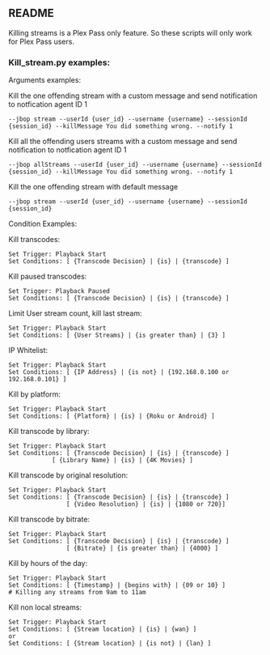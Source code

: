 ## README

Killing streams is a Plex Pass only feature. So these scripts will only work for Plex Pass users.



### Kill_stream.py examples:

Arguments examples:

Kill the one offending stream with a custom message and send notification to notfication agent ID 1
    
    --jbop stream --userId {user_id} --username {username} --sessionId {session_id} --killMessage You did something wrong. --notify 1

Kill all the offending users streams with a custom message and send notification to notfication agent ID 1
    
    --jbop allStreams --userId {user_id} --username {username} --sessionId {session_id} --killMessage You did something wrong. --notify 1

Kill the one offending stream with default message

    --jbop stream --userId {user_id} --username {username} --sessionId {session_id}


Condition Examples:

Kill transcodes:

    Set Trigger: Playback Start
    Set Conditions: [ {Transcode Decision} | {is} | {transcode} ]

Kill paused transcodes:
    
    Set Trigger: Playback Paused
    Set Conditions: [ {Transcode Decision} | {is} | {transcode} ]

Limit User stream count, kill last stream:
    
    Set Trigger: Playback Start
    Set Conditions: [ {User Streams} | {is greater than} | {3} ]

IP Whitelist:
    
    Set Trigger: Playback Start
    Set Conditions: [ {IP Address} | {is not} | {192.168.0.100 or 192.168.0.101} ]

Kill by platform:
    
    Set Trigger: Playback Start
    Set Conditions: [ {Platform} | {is} | {Roku or Android} ]

Kill transcode by library:
    
    Set Trigger: Playback Start
    Set Conditions: [ {Transcode Decision} | {is} | {transcode} ]
                [ {Library Name} | {is} | {4K Movies} ]

Kill transcode by original resolution:
    
    Set Trigger: Playback Start
    Set Conditions: [ {Transcode Decision} | {is} | {transcode} ]
                    [ {Video Resolution} | {is} | {1080 or 720}]

Kill transcode by bitrate:
    
    Set Trigger: Playback Start
    Set Conditions: [ {Transcode Decision} | {is} | {transcode} ]
                    [ {Bitrate} | {is greater than} | {4000} ]

Kill by hours of the day:
    
    Set Trigger: Playback Start
    Set Conditions: [ {Timestamp} | {begins with} | {09 or 10} ]
    # Killing any streams from 9am to 11am

Kill non local streams:
    
    Set Trigger: Playback Start
    Set Conditions: [ {Stream location} | {is} | {wan} ]
    or
    Set Conditions: [ {Stream location} | {is not} | {lan} ]

